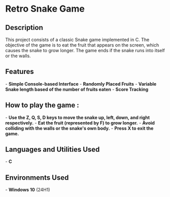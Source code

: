 <h1>Retro Snake Game</h1>

<h2>Description</h2>
This project consists of a classic Snake game implemented in C. The objective of the game is to eat the fruit that appears on the screen, which causes the snake to grow longer. The game ends if the snake runs into itself or the walls.
<br />

<h2>Features</h2>
- <b>Simple Console-based Interface</b>
- <b>Randomly Placed Fruits</b>
- <b>Variable Snake length based of the number of fruits eaten</b>
- <b>Score Tracking</b>

<h2>How to play the game :</h2>
- <b>Use the Z, Q, S, D keys to move the snake up, left, down, and right respectively.</b>
- <b>Eat the fruit (represented by F) to grow longer.</b>
- <b>Avoid colliding with the walls or the snake's own body.</b>
- <b>Press X to exit the game.</b>

<h2>Languages and Utilities Used</h2>
- <b>C</b>

<h2>Environments Used </h2>
- <b>Windows 10</b> (24H1)
<!--
 ```diff
- text in red
+ text in green
! text in orange
# text in gray
@@ text in purple (and bold)@@
```
--!>

